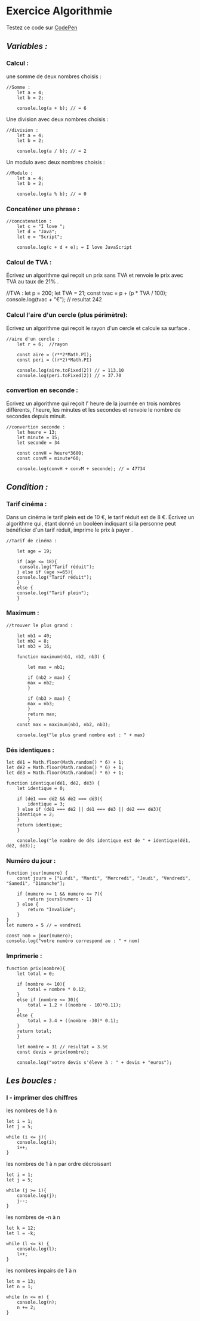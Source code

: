 # Exercice Algorithmie

Testez ce code sur [CodePen](https://codepen.io/C-dric-Berthet/pen/jOXRGyZ?editors=1111 "CodePen")

## _Variables :_ 

### Calcul :

une somme de deux nombres choisis :

    //Somme :
        let a = 4;
        let b = 2;

        console.log(a + b); // = 6 

Une division avec deux nombres choisis : 

    //division :
        let a = 4;
        let b = 2;

        console.log(a / b); // = 2

Un modulo avec deux nombres choisis :

    //Modulo :
        let a = 4;
        let b = 2;

        console.log(a % b); // = 0

### Concaténer une phrase :

    //concatenation :
        let c = "I love ";
        let d = "Java";
        let e = "Script";

        console.log(c + d + e); = I love JavaScript

### Calcul de TVA : 

Écrivez un algorithme qui reçoit un prix sans TVA et renvoie le prix avec TVA au taux de 21% .  

//TVA :
let p = 200;
let TVA = 21;
const tvac = p + (p * TVA / 100);
console.log(tvac + "€"); // resultat 242

### Calcul l'aire d'un cercle (plus périmètre):

Écrivez un algorithme qui reçoit le rayon d'un cercle et calcule sa surface .  

    //aire d'un cercle :
        let r = 6;  //rayon

        const aire = (r**2*Math.PI);
        const peri = ((r*2)*Math.PI)

        console.log(aire.toFixed(2)) // = 113.10
        console.log(peri.toFixed(2)) // = 37.70

### convertion en seconde : 

Écrivez un algorithme qui reçoit l' heure de la journée en trois nombres différents, l'heure, les minutes et les secondes et renvoie le nombre de secondes depuis minuit.

    //convertion seconde : 
        let heure = 13;
        let minute = 15;
        let seconde = 34

        const convH = heure*3600;
        const convM = minute*60;

        console.log(convH + convM + seconde); // = 47734

## _Condition :_ 

### Tarif cinéma :

Dans un cinéma le tarif plein est de 10 €, le tarif réduit est de 8 €. Écrivez un algorithme qui, étant donné un booléen indiquant si la personne peut bénéficier d'un tarif réduit, imprime le prix à payer .

    //Tarif de cinéma :

        let age = 19;

        if (age <= 18){
         console.log("Tarif réduit");
        } else if (age >=65){
        console.log("Tarif réduit");
        }
        else {
        console.log("Tarif plein");
        }

### Maximum :
    //trouver le plus grand :

        let nb1 = 40;
        let nb2 = 8;
        let nb3 = 16;

        function maximum(nb1, nb2, nb3) {
        
            let max = nb1;

            if (nb2 > max) {
            max = nb2;
            }

            if (nb3 > max) {
            max = nb3;
            }
            return max;
            }
        const max = maximum(nb1, nb2, nb3);

        console.log("le plus grand nombre est : " + max)

### Dés identiques :

    let dé1 = Math.floor(Math.random() * 6) + 1;
    let dé2 = Math.floor(Math.random() * 6) + 1;
    let dé3 = Math.floor(Math.random() * 6) + 1;

    function identique(dé1, dé2, dé3) {
        let identique = 0;

        if (dé1 === dé2 && dé2 === dé3){
            identique = 3;
        } else if (dé1 === dé2 || dé1 === dé3 || dé2 === dé3){
        identique = 2;
        }
        return identique;
        }

        console.log("le nombre de dés identique est de " + identique(dé1, dé2, dé3));

### Numéro du jour :

    function jour(numero) {
        const jours = ["Lundi", "Mardi", "Mercredi", "Jeudi", "Vendredi", "Samedi", "Dimanche"];

        if (numero >= 1 && numero <= 7){
            return jours[numero - 1]
        } else {
            return "Invalide";
        }
    }
    let numero = 5 // = vendredi

    const nom = jour(numero);
    console.log("votre numéro correspond au : " + nom)

### Imprimerie :

    function prix(nombre){
        let total = 0;

        if (nombre <= 10){
            total = nombre * 0.12;
        }
        else if (nombre <= 30){
            total = 1.2 + ((nombre - 10)*0.11);
        }
        else {
            total = 3.4 + ((nombre -30)* 0.1);
        }
        return total;
        }

        let nombre = 31 // resultat = 3.5€
        const devis = prix(nombre);

        console.log("votre devis s'éleve à : " + devis + "euros");

## _Les boucles :_ 

### I - imprimer des chiffres 

les nombres de 1 à n

    let i = 1;
    let j = 5;

    while (i <= j){
        console.log(i);
        i++;
    }

les nombres de 1 à n par ordre décroissant

    let i = 1;
    let j = 5;

    while (j >= i){
        console.log(j);
        j--;
    }


les nombres de -n à n

    let k = 12;
    let l = -k;

    while (l <= k) {
        console.log(l);
        l++;
    }

les nombres impairs de 1 à n

    let m = 13;
    let n = 1;
    
    while (n <= m) {
        console.log(n);
        n += 2;
    }



